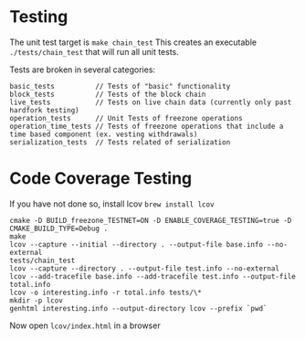 # Testing

The unit test target is `make chain_test`
This creates an executable `./tests/chain_test` that will run all unit tests.

Tests are broken in several categories:
```
basic_tests          // Tests of "basic" functionality
block_tests          // Tests of the block chain
live_tests           // Tests on live chain data (currently only past hardfork testing)
operation_tests      // Unit Tests of freezone operations
operation_time_tests // Tests of freezone operations that include a time based component (ex. vesting withdrawals)
serialization_tests  // Tests related of serialization
```

# Code Coverage Testing

If you have not done so, install lcov `brew install lcov`

```
cmake -D BUILD_freezone_TESTNET=ON -D ENABLE_COVERAGE_TESTING=true -D CMAKE_BUILD_TYPE=Debug .
make
lcov --capture --initial --directory . --output-file base.info --no-external
tests/chain_test
lcov --capture --directory . --output-file test.info --no-external
lcov --add-tracefile base.info --add-tracefile test.info --output-file total.info
lcov -o interesting.info -r total.info tests/\*
mkdir -p lcov
genhtml interesting.info --output-directory lcov --prefix `pwd`
```

Now open `lcov/index.html` in a browser
